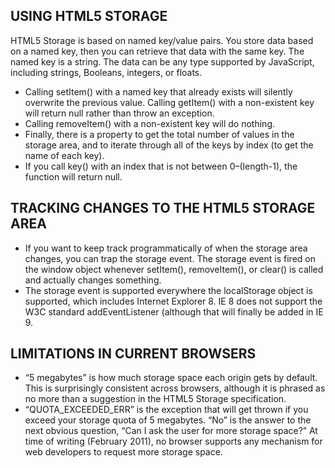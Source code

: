 ## USING HTML5 STORAGE

HTML5 Storage is based on named key/value pairs. You store data based on a named key, then you can retrieve that data with the same key. The named key is a string. The data can be any type supported by JavaScript, including strings, Booleans, integers, or floats.

- Calling setItem() with a named key that already exists will silently overwrite the previous value. Calling getItem() with a non-existent key will return null rather than throw an exception.
- Calling removeItem() with a non-existent key will do nothing.
- Finally, there is a property to get the total number of values in the storage area, and to iterate through all of the keys by index (to get the name of each key).
- If you call key() with an index that is not between 0–(length-1), the function will return null.

## TRACKING CHANGES TO THE HTML5 STORAGE AREA

- If you want to keep track programmatically of when the storage area changes, you can trap the storage event. The storage event is fired on the window object whenever setItem(), removeItem(), or clear() is called and actually changes something.
- The storage event is supported everywhere the localStorage object is supported, which includes Internet Explorer 8. IE 8 does not support the W3C standard addEventListener (although that will finally be added in IE 9.

## LIMITATIONS IN CURRENT BROWSERS
- “5 megabytes” is how much storage space each origin gets by default. This is surprisingly consistent across browsers, although it is phrased as no more than a suggestion in the HTML5 Storage specification. 
- “QUOTA_EXCEEDED_ERR” is the exception that will get thrown if you exceed your storage quota of 5 megabytes. “No” is the answer to the next obvious question, “Can I ask the user for more storage space?” At time of writing (February 2011), no browser supports any mechanism for web developers to request more storage space.
